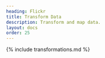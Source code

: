 ```yaml
---
heading: Flickr
title: Transform Data
description: Transform and map data.
layout: docs
order: 25
---
```


{% include transformations.md %}
